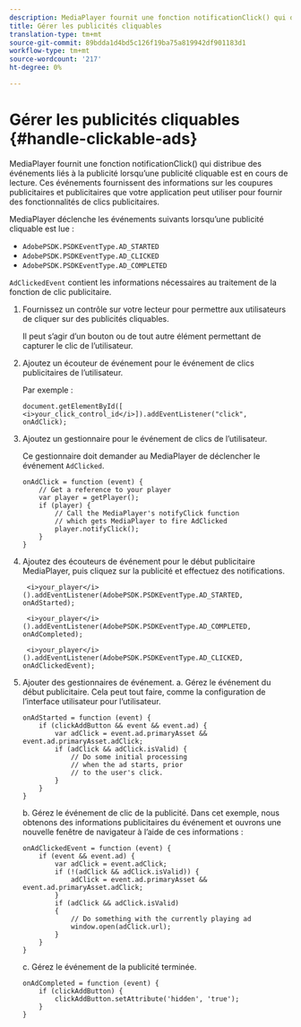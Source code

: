 ```yaml
---
description: MediaPlayer fournit une fonction notificationClick() qui distribue des événements liés à la publicité lorsqu’une publicité cliquable est en cours de lecture. Ces événements fournissent des informations sur les coupures publicitaires et publicitaires que votre application peut utiliser pour fournir des fonctionnalités de clics publicitaires.
title: Gérer les publicités cliquables
translation-type: tm+mt
source-git-commit: 89bdda1d4bd5c126f19ba75a819942df901183d1
workflow-type: tm+mt
source-wordcount: '217'
ht-degree: 0%

---
```



# Gérer les publicités cliquables {#handle-clickable-ads}

MediaPlayer fournit une fonction notificationClick() qui distribue des événements liés à la publicité lorsqu’une publicité cliquable est en cours de lecture. Ces événements fournissent des informations sur les coupures publicitaires et publicitaires que votre application peut utiliser pour fournir des fonctionnalités de clics publicitaires.

MediaPlayer déclenche les événements suivants lorsqu’une publicité cliquable est lue :

* `AdobePSDK.PSDKEventType.AD_STARTED`
* `AdobePSDK.PSDKEventType.AD_CLICKED`
* `AdobePSDK.PSDKEventType.AD_COMPLETED`

`AdClickedEvent` contient les informations nécessaires au traitement de la fonction de clic publicitaire.

1. Fournissez un contrôle sur votre lecteur pour permettre aux utilisateurs de cliquer sur des publicités cliquables.

   Il peut s’agir d’un bouton ou de tout autre élément permettant de capturer le clic de l’utilisateur.
1. Ajoutez un écouteur de événement pour le événement de clics publicitaires de l’utilisateur.

   Par exemple :

   ```
   document.getElementById([ 
   <i>your_click_control_id</i>]).addEventListener("click", onAdClick);
   ```

1. Ajoutez un gestionnaire pour le événement de clics de l’utilisateur.

   Ce gestionnaire doit demander au MediaPlayer de déclencher le événement `AdClicked`.

   ```
   onAdClick = function (event) { 
       // Get a reference to your player 
       var player = getPlayer(); 
       if (player) { 
           // Call the MediaPlayer's notifyClick function 
           // which gets MediaPlayer to fire AdClicked 
           player.notifyClick(); 
       } 
   } 
   ```

1. Ajoutez des écouteurs de événement pour le début publicitaire MediaPlayer, puis cliquez sur la publicité et effectuez des notifications.

   ```
    <i>your_player</i>().addEventListener(AdobePSDK.PSDKEventType.AD_STARTED, onAdStarted); 
   
    <i>your_player</i>().addEventListener(AdobePSDK.PSDKEventType.AD_COMPLETED, onAdCompleted);
   
    <i>your_player</i>().addEventListener(AdobePSDK.PSDKEventType.AD_CLICKED, onAdClickedEvent);
   ```

1. Ajouter des gestionnaires de événement.
a. Gérez le événement du début publicitaire.
Cela peut tout faire, comme la configuration de l’interface utilisateur pour l’utilisateur.

   ```
   onAdStarted = function (event) { 
       if (clickAddButton && event && event.ad) { 
           var adClick = event.ad.primaryAsset && event.ad.primaryAsset.adClick; 
           if (adClick && adClick.isValid) { 
               // Do some initial processing  
               // when the ad starts, prior 
               // to the user's click. 
           } 
       } 
   }
   ```

   b. Gérez le événement de clic de la publicité.
Dans cet exemple, nous obtenons des informations publicitaires du événement et ouvrons une nouvelle fenêtre de navigateur à l’aide de ces informations :

   ```
   onAdClickedEvent = function (event) { 
       if (event && event.ad) { 
           var adClick = event.adClick; 
           if (!(adClick && adClick.isValid)) { 
               adClick = event.ad.primaryAsset && event.ad.primaryAsset.adClick; 
           } 
           if (adClick && adClick.isValid) 
           { 
               // Do something with the currently playing ad 
               window.open(adClick.url); 
           } 
       } 
   }
   ```

   c. Gérez le événement de la publicité terminée.

   ```
   onAdCompleted = function (event) { 
       if (clickAddButton) { 
           clickAddButton.setAttribute('hidden', 'true'); 
       } 
   }
   ```
